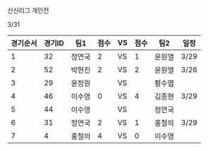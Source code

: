 신신리그 개인전

3/31

|경기순서|경기ID|팀1|점수|VS|점수|팀2|일정|
|-|-|-|-|-|-|-|-|
|1|32|정연국|2|VS|1|윤원열|3/29|
|2|	52|	박현진|2|VS|2|	윤원열|3/26|
|3|	29|	윤정원||VS||	황수엽||
|4|	46|	이수영|0|VS|4|	김종현|3/29|
|5|	44|	이수영||VS||	정연국||
|6|	31|	정연국|2|VS|1|	홍철의|3/29|
|7|	4	|홍철의|4|VS|0|	이수영||
